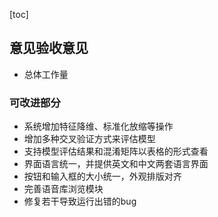 [toc]

## 意见验收意见

- 总体工作量

### 可改进部分

- 系统增加特征降维、标准化放缩等操作
- 增加多种交叉验证方式来评估模型
- 支持模型评估结果和混淆矩阵以表格的形式查看
- 界面语言统一，并提供英文和中文两套语言界面
- 按钮和输入框的大小统一，外观排版对齐
- 完善语音库浏览模块
- 修复若干导致运行出错的bug